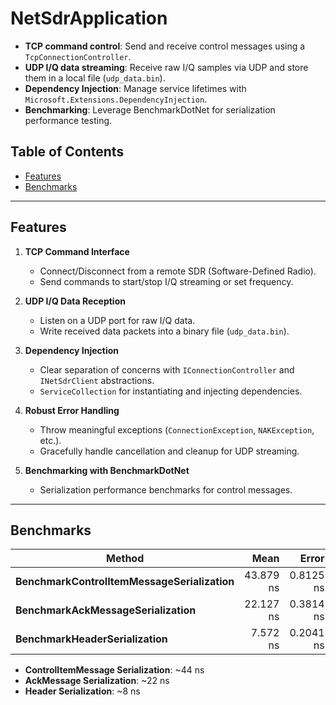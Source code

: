 # NetSdrApplication

- **TCP command control**: Send and receive control messages using a `TcpConnectionController`.  
- **UDP I/Q data streaming**: Receive raw I/Q samples via UDP and store them in a local file (`udp_data.bin`).  
- **Dependency Injection**: Manage service lifetimes with `Microsoft.Extensions.DependencyInjection`.  
- **Benchmarking**: Leverage BenchmarkDotNet for serialization performance testing.

## Table of Contents

- [Features](#features)
- [Benchmarks](#benchmarks)

---

## Features

1. **TCP Command Interface**  
   - Connect/Disconnect from a remote SDR (Software-Defined Radio).
   - Send commands to start/stop I/Q streaming or set frequency.

2. **UDP I/Q Data Reception**  
   - Listen on a UDP port for raw I/Q data.
   - Write received data packets into a binary file (`udp_data.bin`).

3. **Dependency Injection**  
   - Clear separation of concerns with `IConnectionController` and `INetSdrClient` abstractions.
   - `ServiceCollection` for instantiating and injecting dependencies.

4. **Robust Error Handling**  
   - Throw meaningful exceptions (`ConnectionException`, `NAKException`, etc.).
   - Gracefully handle cancellation and cleanup for UDP streaming.

5. **Benchmarking with BenchmarkDotNet**  
   - Serialization performance benchmarks for control messages.

---

## Benchmarks


| Method                                   | Mean      | Error     | StdDev    |
|----------------------------------------- |---------: |---------: |---------: |
| **BenchmarkControlItemMessageSerialization** | 43.879 ns | 0.8125 ns | 0.7600 ns |
| **BenchmarkAckMessageSerialization**         | 22.127 ns | 0.3814 ns | 0.3567 ns |
| **BenchmarkHeaderSerialization**             |  7.572 ns | 0.2041 ns | 0.2992 ns |

- **ControlItemMessage Serialization**: ~44 ns  
- **AckMessage Serialization**: ~22 ns  
- **Header Serialization**: ~8 ns  


